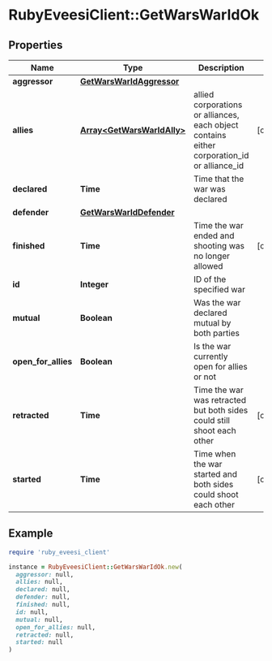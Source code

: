# RubyEveesiClient::GetWarsWarIdOk

## Properties

| Name | Type | Description | Notes |
| ---- | ---- | ----------- | ----- |
| **aggressor** | [**GetWarsWarIdAggressor**](GetWarsWarIdAggressor.md) |  |  |
| **allies** | [**Array&lt;GetWarsWarIdAlly&gt;**](GetWarsWarIdAlly.md) | allied corporations or alliances, each object contains either corporation_id or alliance_id | [optional] |
| **declared** | **Time** | Time that the war was declared |  |
| **defender** | [**GetWarsWarIdDefender**](GetWarsWarIdDefender.md) |  |  |
| **finished** | **Time** | Time the war ended and shooting was no longer allowed | [optional] |
| **id** | **Integer** | ID of the specified war |  |
| **mutual** | **Boolean** | Was the war declared mutual by both parties |  |
| **open_for_allies** | **Boolean** | Is the war currently open for allies or not |  |
| **retracted** | **Time** | Time the war was retracted but both sides could still shoot each other | [optional] |
| **started** | **Time** | Time when the war started and both sides could shoot each other | [optional] |

## Example

```ruby
require 'ruby_eveesi_client'

instance = RubyEveesiClient::GetWarsWarIdOk.new(
  aggressor: null,
  allies: null,
  declared: null,
  defender: null,
  finished: null,
  id: null,
  mutual: null,
  open_for_allies: null,
  retracted: null,
  started: null
)
```

